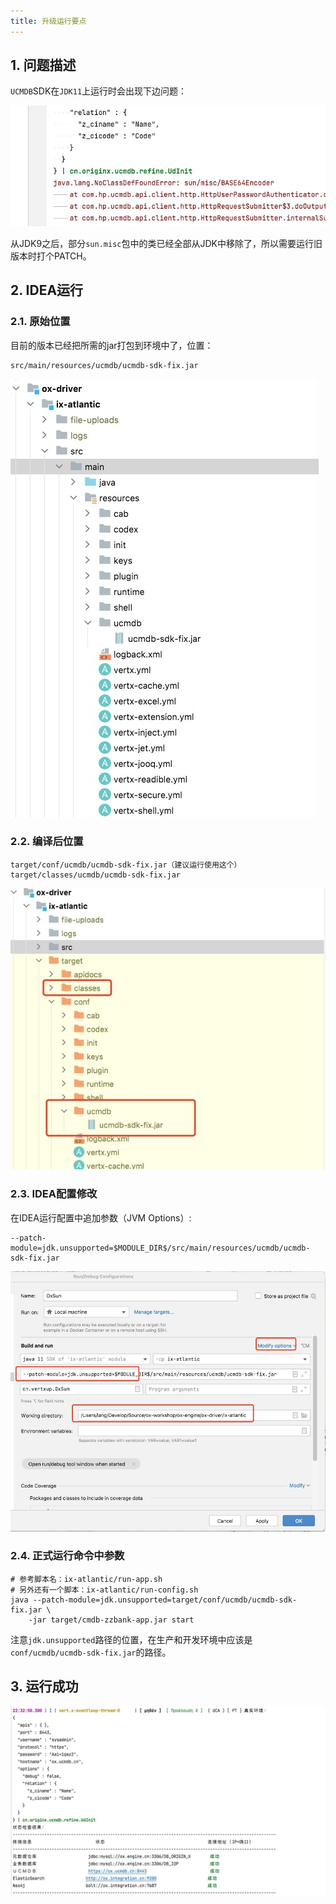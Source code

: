 ```yaml
---
title: 升级运行要点
---
```


## 1. 问题描述

`UCMDB`SDK在`JDK11`上运行时会出现下边问题：

![](./_image/2021-10-12-22-41-40.png)

从JDK9之后，部分`sun.misc`包中的类已经全部从JDK中移除了，所以需要运行旧版本时打个PATCH。

## 2. IDEA运行

### 2.1. 原始位置

目前的版本已经把所需的jar打包到环境中了，位置：

```shell
src/main/resources/ucmdb/ucmdb-sdk-fix.jar
```

![](./_image/2021-10-12-22-44-19.png)

### 2.2. 编译后位置

```shell
target/conf/ucmdb/ucmdb-sdk-fix.jar（建议运行使用这个）
target/classes/ucmdb/ucmdb-sdk-fix.jar
```

![](./_image/2021-10-12-22-45-21.png)

### 2.3. IDEA配置修改

在IDEA运行配置中追加参数（JVM Options）:

```shell
--patch-module=jdk.unsupported=$MODULE_DIR$/src/main/resources/ucmdb/ucmdb-sdk-fix.jar
```

![](./_image/2021-10-12-22-47-33.png)

### 2.4. 正式运行命令中参数

```shell
# 参考脚本名：ix-atlantic/run-app.sh
# 另外还有一个脚本：ix-atlantic/run-config.sh
java --patch-module=jdk.unsupported=target/conf/ucmdb/ucmdb-sdk-fix.jar \
    -jar target/cmdb-zzbank-app.jar start
```

注意`jdk.unsupported`路径的位置，在生产和开发环境中应该是`conf/ucmdb/ucmdb-sdk-fix.jar`的路径。

## 3. 运行成功

![](./_image/2021-10-12-22-50-16.png)